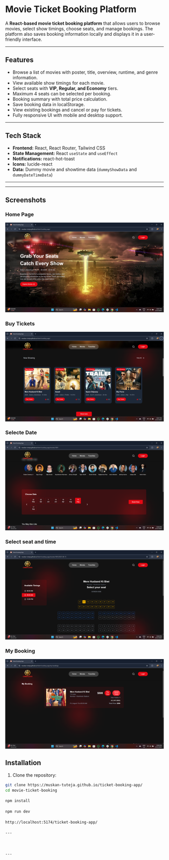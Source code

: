 

# Movie Ticket Booking Platform

A **React-based movie ticket booking platform** that allows users to browse movies, select show timings, choose seats, and manage bookings. The platform also saves booking information locally and displays it in a user-friendly interface.

---

## Features

- Browse a list of movies with poster, title, overview, runtime, and genre information.
- View available show timings for each movie.
- Select seats with **VIP, Regular, and Economy** tiers.
- Maximum 4 seats can be selected per booking.
- Booking summary with total price calculation.
- Save booking data in localStorage.
- View existing bookings and cancel or pay for tickets.
- Fully responsive UI with mobile and desktop support.

---

## Tech Stack

- **Frontend:** React, React Router, Tailwind CSS
- **State Management:** React `useState` and `useEffect`
- **Notifications:** react-hot-toast
- **Icons:** lucide-react
- **Data:** Dummy movie and showtime data (`dummyShowData` and `dummyDateTimeData`)

---


---
## Screenshots

###  Home Page
![Home Page](./Screenshots/Home.png)


### Buy Tickets
![Buy Tickets](./Screenshots/Buyticket.png)

###  Selecte Date
![Selecte Date](./Screenshots/selectdate.png)

### Select seat and time
![Select seat and time](./Screenshots/seat%20time.png)

### My Booking
![My Booking](./Screenshots/mybooking.png)

## Installation

1. Clone the repository:

```bash
git clone https://muskan-tuteja.github.io/ticket-booking-app/
cd movie-ticket-booking

npm install

npm run dev

http://localhost:5174/ticket-booking-app/

---



---




